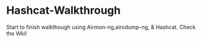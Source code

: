 # Hashcat-Walkthrough
Start to finish walkthough using Airmon-ng,airodump-ng, &amp; Hashcat. Check the Wki!
